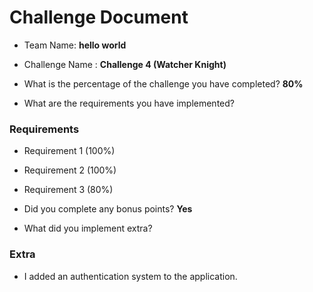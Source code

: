 # Challenge Document

- Team Name: **hello world**
- Challenge Name : **Challenge 4 (Watcher Knight)**

- What is the percentage of the challenge you have completed? **80%**

- What are the requirements you have implemented?

### Requirements

- Requirement 1 (100%)
- Requirement 2 (100%)
- Requirement 3 (80%)

- Did you complete any bonus points? **Yes**

- What did you implement extra?

### Extra

- I added an authentication system to the application.

